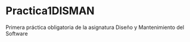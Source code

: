 # Practica1DISMAN
Primera práctica obligatoria de la asignatura Diseño y Mantenimiento del Software
